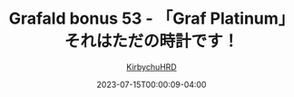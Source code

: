 ---
title: "Grafald bonus 53 - 「Graf Platinum」それはただの時計です！"
type: "image"
date: 2023-07-15T00:00:09-04:00
draft: false
categories:
- comics
- collaborations
tags:
- grafald
image_path: "../img/2023/bonus_53.png"
alt_text: ""
author: "[KirbychuHRD](https://cohost.org/KirbychuHRD)"
---